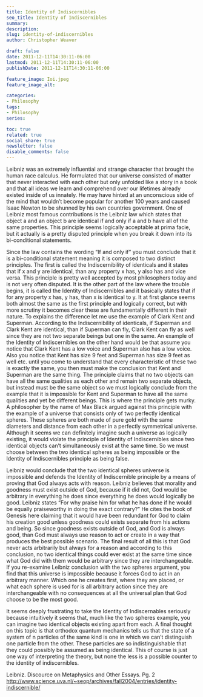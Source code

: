 ```yaml
---
title: Identity of Indiscernibles
seo_title: Identity of Indiscernibles
summary: 
description: 
slug: identity-of-indiscernibles
author: Christopher Weaver

draft: false
date: 2011-12-11T14:30:11-06:00
lastmod: 2011-12-11T14:30:11-06:00
publishDate: 2011-12-11T14:30:11-06:00

feature_image: Ioi.jpeg
feature_image_alt: 

categories:
- Philosophy
tags:
- Philosophy
series:

toc: true
related: true
social_share: true
newsletter: false
disable_comments: false
---
```


Leibniz was an extremely influential and strange character that brought the human race calculus. He formulated that our universe consisted of matter that never interacted with each other but only unfolded like a story in a book and that all ideas we learn and comprehend over our lifetimes already existed inside of us innately. He may have hinted at an unconscious side of the mind that wouldn’t become popular for another 100 years and caused Isaac Newton to be shunned by his own countries government. One of Leibniz most famous contributions is the Leibniz law which states that object a and an object b are identical if and only if a and b have all of the same properties. This principle seems logically acceptable at prima facie, but it actually is a pretty disputed principle when you break it down into its bi-conditional statements. 

Since the law contains the wording “If and only if” you must conclude that it is a bi-conditional statement meaning it is composed to two distinct principles. The first is called the Indiscernibility of identicals and it states that if x and y are identical, than any property x has, y also has and vice versa. This principle is pretty well accepted by most philosophers today and is not very often disputed. It is the other part of the law where the trouble begins, it is called the Identity of Indiscernibles and it basically states that if for any property x has, y has, than x is identical to y. It at first glance seems both almost the same as the first principle and logically correct, but with more scrutiny it becomes clear these are fundamentally different in their nature. To explains the difference let me use the example of Clark Kent and Superman. According to the Indiscernibility of identicals, if Superman and Clark Kent are identical, than if Superman can fly, Clark Kent can fly as well since they are not two separate beings but one in the same. An example of the Identity of Indiscernibles on the other hand would be that assume you notice that Clark Kent has a low voice and Superman also has a low voice. Also you notice that Kent has size 9 feet and Superman has size 9 feet as well etc. until you come to understand that every characteristic of these two is exactly the same, you then must make the conclusion that Kent and Superman are the same thing. The principle claims that no two objects can have all the same qualities as each other and remain two separate objects, but instead must be the same object so we must logically conclude from the example that it is impossible for Kent and Superman to have all the same qualities and yet be different beings. This is where the principle gets murky. A philosopher by the name of Max Black argued against this principle with the example of a universe that consists only of two perfectly identical spheres. These spheres are both made of pure gold with the same diameters and distance from each other in a perfectly symmetrical universe. Although it seems we can definitely imagine such a universe as logically existing, it would violate the principle of Identity of Indiscernibles since two identical objects can’t simultaneously exist at the same time. So we must choose between the two identical spheres as being impossible or the Identity of Indiscernibles principle as being false. 

Leibniz would conclude that the two identical spheres universe is impossible and defends the Identity of Indiscernible principle by a means of proving that God always acts with reason. Leibniz believes that morality and goodness must exist outside of God, because if it did not, God would be arbitrary in everything he does since everything he does would logically be good. Leibniz states “For why praise him for what he has done if he would be equally praiseworthy in doing the exact contrary?” He cites the book of Genesis here claiming that it would have been redundant for God to claim his creation good unless goodness could exists separate from his actions and being. So since goodness exists outside of God, and God is always good, than God must always use reason to act or create in a way that produces the best possible scenario. The final result of all this is that God never acts arbitrarily but always for a reason and according to this conclusion, no two identical things could ever exist at the same time since what God did with them would be arbitrary since they are interchangeable. If you re-examine Leibniz conclusion with the two spheres argument, you find that this universe is impossible because it forces God to act in an arbitrary manner. Which one he creates first, where they are placed, or what each sphere is used for is all arbitrary action since they are interchangeable with no consequences at all the universal plan that God choose to be the most good. 

It seems deeply frustrating to take the Identity of Indiscernables seriously because intuitively it seems that, much like the two spheres example, you can imagine two identical objects existing apart from each. A final thought on this topic is that orthodox quantum mechanics tells us that the state of a system of n particles of the same kind is one in which we can’t distinguish one particle from the other. These particles are so indistinguishable that they could possibly be assumed as being identical. This of course is just one way of interpreting the theory, but none the less is a possible counter to the identity of indiscernibles.   


Leibniz. Discource on Metaphysics and Other Essays. Pg. 2
http://www.science.uva.nl/~seop/archives/fall2004/entries/identity-indiscernible/